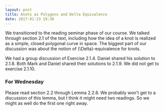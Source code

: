 ```yaml
---
layout: post
title: Knots as Polygons and Delta Equivalence
date: 2017-01-23 19:30
---
```


We transitioned to the reading seminar phase of our course. We talked through
section 2.1 of the text, including how the idea of a knot is realized as a
simple, closed polygonal curve in space. The biggest part of our discussion
was about the notion of <span>\(\Delta\)</span>-equivalence for knots.

We had a group discussion of Exercise 2.1.4. Daniel shared his solution to
2.1.8. Both Mark and Daniel shared their solutions to 2.1.9. We did not get to
exercise 2.1.10.

### For Wednesday

Please read section 2.2 through Lemma 2.2.6. We probably won't get to a
discussion of this lemma, but I think it might need two readings. So we might as
well do the first one right away.
